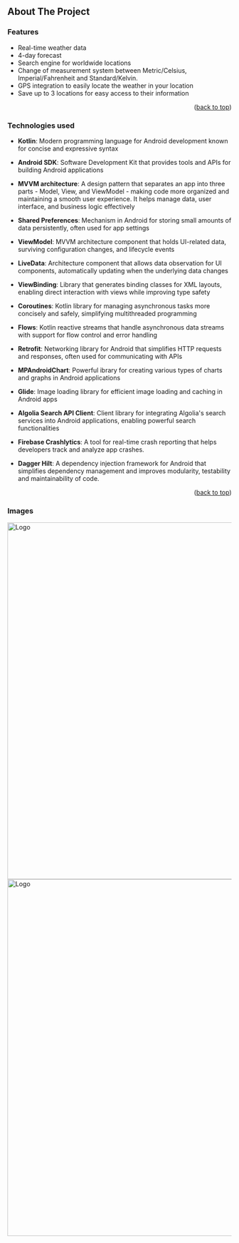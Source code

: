 <!-- ABOUT THE PROJECT -->
## About The Project

### Features

* Real-time weather data
* 4-day forecast
* Search engine for worldwide locations
* Change of measurement system between Metric/Celsius, Imperial/Fahrenheit and Standard/Kelvin.
* GPS integration to easily locate the weather in your location
* Save up to 3 locations for easy access to their information

<p align="right">(<a href="#readme-top">back to top</a>)</p>



### Technologies used

* **Kotlin**: Modern programming language for Android development known for concise and expressive syntax
  
* **Android SDK**: Software Development Kit that provides tools and APIs for building Android applications
  
* **MVVM architecture**: A design pattern that separates an app into three parts - Model, View, and ViewModel - making code more organized and maintaining a smooth user experience. It helps manage data, user interface, and business logic effectively
  
* **Shared Preferences**: Mechanism in Android for storing small amounts of data persistently, often used for app settings
  
* **ViewModel**: MVVM architecture component that holds UI-related data, surviving configuration changes, and lifecycle events
  
* **LiveData**: Architecture component that allows data observation for UI components, automatically updating when the underlying data changes
  
* **ViewBinding**: Library that generates binding classes for XML layouts, enabling direct interaction with views while improving type safety
  
* **Coroutines**: Kotlin library for managing asynchronous tasks more concisely and safely, simplifying multithreaded programming
  
* **Flows**: Kotlin reactive streams that handle asynchronous data streams with support for flow control and error handling
  
* **Retrofit**: Networking library for Android that simplifies HTTP requests and responses, often used for communicating with APIs
  
* **MPAndroidChart**: Powerful ibrary for creating various types of charts and graphs in Android applications
  
* **Glide**: Image loading library for efficient image loading and caching in Android apps
  
* **Algolia Search API Client**: Client library for integrating Algolia's search services into Android applications, enabling powerful search functionalities

* **Firebase Crashlytics**: A tool for real-time crash reporting that helps developers track and analyze app crashes.

* **Dagger Hilt**: A dependency injection framework for Android that simplifies dependency management and improves modularity, testability and maintainability of code.

<p align="right">(<a href="#readme-top">back to top</a>)</p>



### Images

<img src="images/english/english_light.jpg" alt="Logo" width="800">
<img src="images/english/english_dark.jpg" alt="Logo" width="800">



<!-- MARKDOWN LINKS & IMAGES -->
<!-- https://www.markdownguide.org/basic-syntax/#reference-style-links -->
[license-url]: https://github.com/JuanAntBuit/WeatherProject/blob/master/LICENSE
[product-screenshot]: images/screenshot.png
